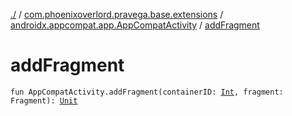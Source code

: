 [./](../../index.md) / [com.phoenixoverlord.pravega.base.extensions](../index.md) / [androidx.appcompat.app.AppCompatActivity](index.md) / [addFragment](./add-fragment.md)

# addFragment

`fun AppCompatActivity.addFragment(containerID: `[`Int`](https://kotlinlang.org/api/latest/jvm/stdlib/kotlin/-int/index.html)`, fragment: Fragment): `[`Unit`](https://kotlinlang.org/api/latest/jvm/stdlib/kotlin/-unit/index.html)